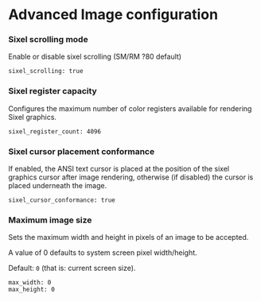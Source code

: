 # Advanced Image configuration

### Sixel scrolling mode

Enable or disable sixel scrolling (SM/RM ?80 default)

    sixel_scrolling: true

### Sixel register capacity

Configures the maximum number of color registers available
for rendering Sixel graphics.

    sixel_register_count: 4096

### Sixel cursor placement conformance

If enabled, the ANSI text cursor is placed at the position
of the sixel graphics cursor after image rendering,
otherwise (if disabled) the cursor is placed underneath the image.

    sixel_cursor_conformance: true

### Maximum image size

Sets the maximum width and height in pixels of an image to be accepted.

A value of 0 defaults to system screen pixel width/height.

Default: `0` (that is: current screen size).

    max_width: 0
    max_height: 0

